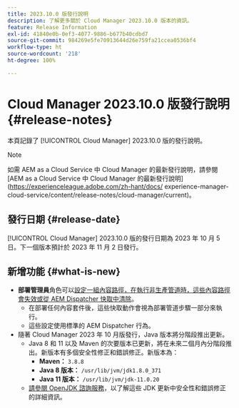 ```yaml
---
title: 2023.10.0 版發行說明
description: 了解更多關於 Cloud Manager 2023.10.0 版本的資訊。
feature: Release Information
exl-id: 41840e0b-0ef3-4077-9886-b677b40cdbd7
source-git-commit: 984269e5fe70913644d26e759fa21ccea0536bf4
workflow-type: ht
source-wordcount: '218'
ht-degree: 100%

---
```


# Cloud Manager 2023.10.0 版發行說明 {#release-notes}

本頁記錄了 [!UICONTROL Cloud Manager] 2023.10.0 版的發行說明。

>[!NOTE]
>
>如需 AEM as a Cloud Service 中 Cloud Manager 的最新發行說明，請參閱 [AEM as a Cloud Service 中 Cloud Manager 的最新發行說明](https://experienceleague.adobe.com/zh-hant/docs/ experience-manager-cloud-service/content/release-notes/cloud-manager/current)。

## 發行日期 {#release-date}

[!UICONTROL Cloud Manager] 2023.10.0 版的發行日期為 2023 年 10 月 5 日。下一個版本預計於 2023 年 11 月 2 日發行。

## 新增功能 {#what-is-new}

* **部署管理員**&#x200B;角色可以[設定一組內容路徑，在執行非生產管道時，這些內容路徑會失效或從 AEM Dispatcher 快取中清除](/help/using/non-production-pipelines.md)。
   * 在部署任何內容套件後，這些快取動作會視為部署管道步驟一部分來執行。
   * 這些設定使用標準的 AEM Dispatcher 行為。
* 隨著 Cloud Manager 2023 年 10 月版發行，Java 版本將分階段推出更新。
   * Java 8 和 11 以及 Maven 的次要版本已更新，將在未來二個月內分階段推出。新版本有多個安全性修正和錯誤修正。新版本為：
      * **Maven：** `3.8.8`
      * **Java 8 版本：** `/usr/lib/jvm/jdk1.8.0_371`
      * **Java 11 版本：** `/usr/lib/jvm/jdk-11.0.20`
   * [請參閱 OpenJDK 諮詢服務](https://openjdk.org/groups/vulnerability/advisories/)，以了解這些 JDK 更新中安全性和錯誤修正的詳細資訊。
